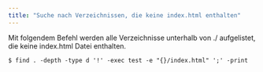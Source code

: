 ```yaml
---
title: "Suche nach Verzeichnissen, die keine index.html enthalten"
---
```

Mit folgendem Befehl werden alle Verzeichnisse unterhalb von ./ aufgelistet, die keine index.html Datei enthalten.

```shell
$ find . -depth -type d '!' -exec test -e "{}/index.html" ';' -print
```
